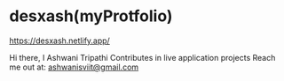 # desxash(myProtfolio)
https://desxash.netlify.app/

Hi there, I Ashwani Tripathi 
Contributes in live application projects
Reach me out at: ashwanisviit@gmail.com
